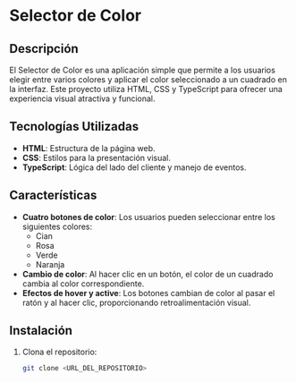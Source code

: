 # Selector de Color

## Descripción

El Selector de Color es una aplicación simple que permite a los usuarios elegir entre varios colores y aplicar el color seleccionado a un cuadrado en la interfaz. Este proyecto utiliza HTML, CSS y TypeScript para ofrecer una experiencia visual atractiva y funcional.

## Tecnologías Utilizadas

- **HTML**: Estructura de la página web.
- **CSS**: Estilos para la presentación visual.
- **TypeScript**: Lógica del lado del cliente y manejo de eventos.

## Características

- **Cuatro botones de color**: Los usuarios pueden seleccionar entre los siguientes colores:
  - Cian
  - Rosa
  - Verde
  - Naranja
- **Cambio de color**: Al hacer clic en un botón, el color de un cuadrado cambia al color correspondiente.
- **Efectos de hover y active**: Los botones cambian de color al pasar el ratón y al hacer clic, proporcionando retroalimentación visual.

## Instalación

1. Clona el repositorio:
   ```bash
   git clone <URL_DEL_REPOSITORIO>
